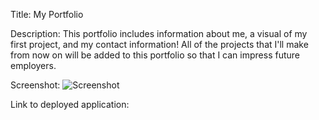 Title: My Portfolio

Description: This portfolio includes information about me, a visual of my first project, and my contact information! All of the projects that I'll make from now on will be added to this portfolio so that I can impress future employers.

Screenshot: ![Screenshot](/02-Advanced-CSS/02-Challenge/Assets/screenshotofportfolio.jpg)


Link to deployed application: 